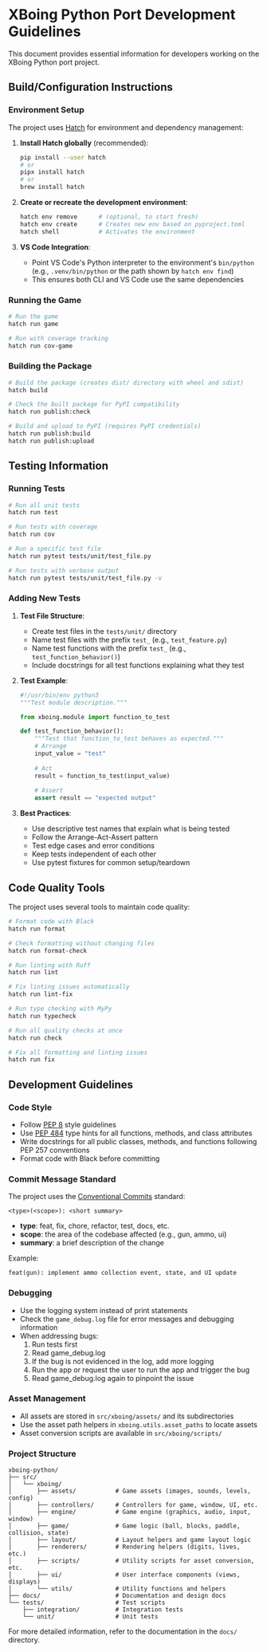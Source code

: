# XBoing Python Port Development Guidelines

This document provides essential information for developers working on the XBoing Python port project.

## Build/Configuration Instructions

### Environment Setup

The project uses [Hatch](https://hatch.pypa.io/) for environment and dependency management:

1. **Install Hatch globally** (recommended):
   ```bash
   pip install --user hatch
   # or
   pipx install hatch
   # or
   brew install hatch
   ```

2. **Create or recreate the development environment**:
   ```bash
   hatch env remove      # (optional, to start fresh)
   hatch env create      # Creates new env based on pyproject.toml
   hatch shell           # Activates the environment
   ```

3. **VS Code Integration**:
   - Point VS Code's Python interpreter to the environment's `bin/python` (e.g., `.venv/bin/python` or the path shown by `hatch env find`)
   - This ensures both CLI and VS Code use the same dependencies

### Running the Game

```bash
# Run the game
hatch run game

# Run with coverage tracking
hatch run cov-game
```

### Building the Package

```bash
# Build the package (creates dist/ directory with wheel and sdist)
hatch build

# Check the built package for PyPI compatibility
hatch run publish:check

# Build and upload to PyPI (requires PyPI credentials)
hatch run publish:build
hatch run publish:upload
```

## Testing Information

### Running Tests

```bash
# Run all unit tests
hatch run test

# Run tests with coverage
hatch run cov

# Run a specific test file
hatch run pytest tests/unit/test_file.py

# Run tests with verbose output
hatch run pytest tests/unit/test_file.py -v
```

### Adding New Tests

1. **Test File Structure**:
   - Create test files in the `tests/unit/` directory
   - Name test files with the prefix `test_` (e.g., `test_feature.py`)
   - Name test functions with the prefix `test_` (e.g., `test_function_behavior()`)
   - Include docstrings for all test functions explaining what they test

2. **Test Example**:
   ```python
   #!/usr/bin/env python3
   """Test module description."""
   
   from xboing.module import function_to_test
   
   def test_function_behavior():
       """Test that function_to_test behaves as expected."""
       # Arrange
       input_value = "test"
       
       # Act
       result = function_to_test(input_value)
       
       # Assert
       assert result == "expected output"
   ```

3. **Best Practices**:
   - Use descriptive test names that explain what is being tested
   - Follow the Arrange-Act-Assert pattern
   - Test edge cases and error conditions
   - Keep tests independent of each other
   - Use pytest fixtures for common setup/teardown

## Code Quality Tools

The project uses several tools to maintain code quality:

```bash
# Format code with Black
hatch run format

# Check formatting without changing files
hatch run format-check

# Run linting with Ruff
hatch run lint

# Fix linting issues automatically
hatch run lint-fix

# Run type checking with MyPy
hatch run typecheck

# Run all quality checks at once
hatch run check

# Fix all formatting and linting issues
hatch run fix
```

## Development Guidelines

### Code Style

- Follow [PEP 8](https://peps.python.org/pep-0008/) style guidelines
- Use [PEP 484](https://peps.python.org/pep-0484/) type hints for all functions, methods, and class attributes
- Write docstrings for all public classes, methods, and functions following PEP 257 conventions
- Format code with Black before committing

### Commit Message Standard

The project uses the [Conventional Commits](https://www.conventionalcommits.org/) standard:

```
<type>(<scope>): <short summary>
```
- **type**: feat, fix, chore, refactor, test, docs, etc.
- **scope**: the area of the codebase affected (e.g., gun, ammo, ui)
- **summary**: a brief description of the change

Example:
```
feat(gun): implement ammo collection event, state, and UI update
```

### Debugging

- Use the logging system instead of print statements
- Check the `game_debug.log` file for error messages and debugging information
- When addressing bugs:
  1. Run tests first
  2. Read game_debug.log
  3. If the bug is not evidenced in the log, add more logging
  4. Run the app or request the user to run the app and trigger the bug
  5. Read game_debug.log again to pinpoint the issue

### Asset Management

- All assets are stored in `src/xboing/assets/` and its subdirectories
- Use the asset path helpers in `xboing.utils.asset_paths` to locate assets
- Asset conversion scripts are available in `src/xboing/scripts/`

### Project Structure

```
xboing-python/
├── src/
│   └── xboing/
│       ├── assets/           # Game assets (images, sounds, levels, config)
│       ├── controllers/      # Controllers for game, window, UI, etc.
│       ├── engine/           # Game engine (graphics, audio, input, window)
│       ├── game/             # Game logic (ball, blocks, paddle, collision, state)
│       ├── layout/           # Layout helpers and game layout logic
│       ├── renderers/        # Rendering helpers (digits, lives, etc.)
│       ├── scripts/          # Utility scripts for asset conversion, etc.
│       ├── ui/               # User interface components (views, displays)
│       └── utils/            # Utility functions and helpers
├── docs/                     # Documentation and design docs
└── tests/                    # Test scripts
    ├── integration/          # Integration tests
    └── unit/                 # Unit tests
```

For more detailed information, refer to the documentation in the `docs/` directory.